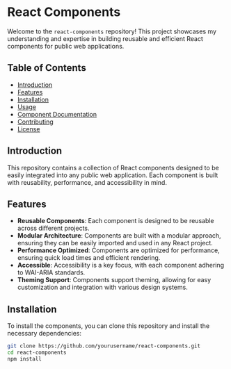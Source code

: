# React Components

Welcome to the `react-components` repository! This project showcases my understanding and expertise in building reusable and efficient React components for public web applications.

## Table of Contents

- [Introduction](#introduction)
- [Features](#features)
- [Installation](#installation)
- [Usage](#usage)
- [Component Documentation](#component-documentation)
- [Contributing](#contributing)
- [License](#license)

## Introduction

This repository contains a collection of React components designed to be easily integrated into any public web application. Each component is built with reusability, performance, and accessibility in mind.

## Features

- **Reusable Components**: Each component is designed to be reusable across different projects.
- **Modular Architecture**: Components are built with a modular approach, ensuring they can be easily imported and used in any React project.
- **Performance Optimized**: Components are optimized for performance, ensuring quick load times and efficient rendering.
- **Accessible**: Accessibility is a key focus, with each component adhering to WAI-ARIA standards.
- **Theming Support**: Components support theming, allowing for easy customization and integration with various design systems.

## Installation

To install the components, you can clone this repository and install the necessary dependencies:

```sh
git clone https://github.com/yourusername/react-components.git
cd react-components
npm install
